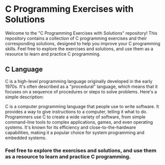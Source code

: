# C Programming Exercises with Solutions

Welcome to the "C Programming Exercises with Solutions" repository! This repository contains a collection of C programming exercises and their corresponding solutions, designed to help you improve your C programming skills.
Feel free to explore the exercises and solutions, and use them as a resource to learn and practice C programming.
## C Language
C is a high-level programming language originally developed in the early 1970s. It's often described as a "procedural" language, which means that it focuses on a sequence of procedures or steps to solve problems. Here's a simple description:

C is a computer programming language that people use to write software. It provides a way to give instructions to a computer, telling it what to do. Programmers use C to create a wide variety of software, from simple command-line tools to complex applications, games, and even operating systems. It's known for its efficiency and close-to-the-hardware capabilities, making it a popular choice for system programming and embedded systems.

<h3>Feel free to explore the exercises and solutions, and use them as a resource to learn and practice C programming.</h3>
